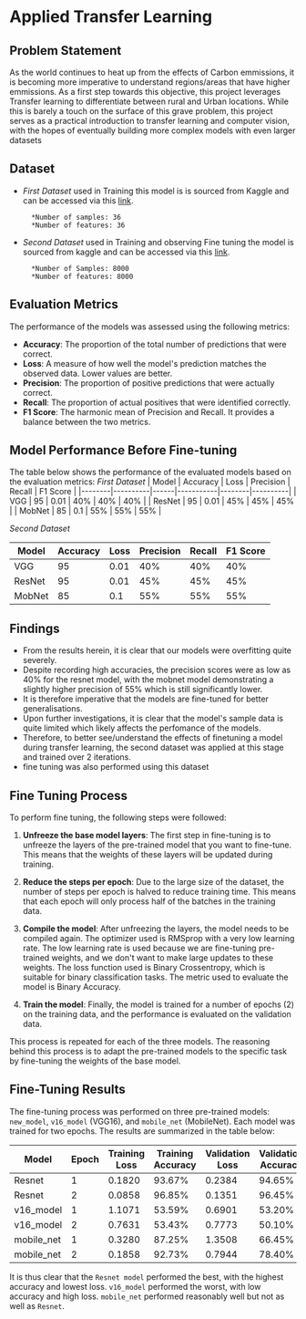 # Applied Transfer Learning

## Problem Statement

As the world continues to heat up from the effects of Carbon emmissions, it is becoming more imperative to understand regions/areas that have higher emmissions. As a first step towards this objective, this project leverages Transfer learning to differentiate between rural and Urban locations. While this is barely a touch on the surface of this grave problem, this project serves as a practical introduction to transfer learning and computer vision, with the hopes of eventually building more complex models with even larger datasets
## Dataset

- *First Dataset* used in Training this model is  is sourced from Kaggle and can be accessed via this [link](https://www.kaggle.com/datasets/dansbecker/urban-and-rural-photos?resource=download).

        *Number of samples: 36
        *Number of features: 36
- *Second Dataset* used in Training and observing Fine tuning the model is sourced from kaggle and can be accessed via this [link](https://www.kaggle.com/datasets/tongpython/cat-and-dog).

        *Number of Samples: 8000
        *Number of features: 8000

## Evaluation Metrics
The performance of the models was assessed using the following metrics:

- **Accuracy**: The proportion of the total number of predictions that were correct.
- **Loss**: A measure of how well the model's prediction matches the observed data. Lower values are better.
- **Precision**: The proportion of positive predictions that were actually correct.
- **Recall**: The proportion of actual positives that were identified correctly.
- **F1 Score**: The harmonic mean of Precision and Recall. It provides a balance between the two metrics.

## Model Performance Before Fine-tuning

The table below shows the performance of the evaluated models based on the evaluation metrics:
*First Dataset*
| Model  | Accuracy | Loss | Precision | Recall | F1 Score |
|--------|----------|------|-----------|--------|----------|
| VGG    |    95    | 0.01 |    40%    | 40%    |    40%   |
| ResNet |    95    | 0.01 |    45%    | 45%    |    45%   |
| MobNet |    85    | 0.1  |    55%    | 55%    |    55%   |

*Second Dataset*

| Model  | Accuracy | Loss | Precision | Recall | F1 Score |
|--------|----------|------|-----------|--------|----------|
| VGG    |    95    | 0.01 |    40%    | 40%    |    40%   |
| ResNet |    95    | 0.01 |    45%    | 45%    |    45%   |
| MobNet |    85    | 0.1  |    55%    | 55%    |    55%   |

## Findings

- From the results herein, it is clear that our models were overfitting quite severely. 
- Despite recording high accuracies, the precision scores were as low as 40% for the resnet model, with the mobnet model demonstrating a slightly higher precision of 55% which is still significantly lower.
- It is therefore imperative that the models are fine-tuned for better generalisations.
- Upon further investigations, it is clear that the model's sample data is quite limited which likely affects the perfomance of the models.
- Therefore, to better see/understand the effects of finetuning a model during transfer learning, the second dataset was applied at this stage and trained over 2 iterations. 
- fine tuning was also performed using this dataset

## Fine Tuning Process 
To perform fine tuning, the following steps were followed:

1. **Unfreeze the base model layers**: The first step in fine-tuning is to unfreeze the layers of the pre-trained model that you want to fine-tune. This means that the weights of these layers will be updated during training.

2. **Reduce the steps per epoch**: Due to the large size of the dataset, the number of steps per epoch is halved to reduce training time. This means that each epoch will only process half of the batches in the training data.

3. **Compile the model**: After unfreezing the layers, the model needs to be compiled again. The optimizer used is RMSprop with a very low learning rate. The low learning rate is used because we are fine-tuning pre-trained weights, and we don't want to make large updates to these weights. The loss function used is Binary Crossentropy, which is suitable for binary classification tasks. The metric used to evaluate the model is Binary Accuracy.

4. **Train the model**: Finally, the model is trained for a number of epochs (2) on the training data, and the performance is evaluated on the validation data.

This process is repeated for each of the three models. The reasoning behind this process is to adapt the pre-trained models to the specific task by fine-tuning the weights of the base model.

## Fine-Tuning Results

The fine-tuning process was performed on three pre-trained models: `new_model`, `v16_model` (VGG16), and `mobile_net` (MobileNet). Each model was trained for two epochs. The results are summarized in the table below:

| Model      | Epoch | Training Loss | Training Accuracy | Validation Loss | Validation Accuracy |
|------------|-------|---------------|-------------------|-----------------|---------------------|
| Resnet     | 1     | 0.1820        | 93.67%            | 0.2384          | 94.65%              |
| Resnet     | 2     | 0.0858        | 96.85%            | 0.1351          | 96.45%              |
| v16_model  | 1     | 1.1071        | 53.59%            | 0.6901          | 53.20%              |
| v16_model  | 2     | 0.7631        | 53.43%            | 0.7773          | 50.10%              |
| mobile_net | 1     | 0.3280        | 87.25%            | 1.3508          | 66.45%              |
| mobile_net | 2     | 0.1858        | 92.73%            | 0.7944          | 78.40%              |

It is thus clear that the `Resnet model` performed the best, with the highest accuracy and lowest loss. `v16_model` performed the worst, with low accuracy and high loss. `mobile_net` performed reasonably well but not as well as `Resnet`.